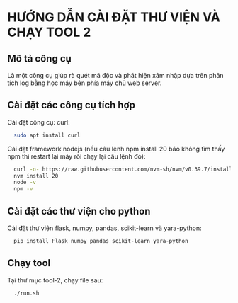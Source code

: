 
# HƯỚNG DẪN CÀI ĐẶT THƯ VIỆN VÀ CHẠY TOOL 2

## Mô tả công cụ
Là một công cụ giúp rà quét mã độc và phát hiện xâm nhập dựa trên phân tích log bằng học máy bên phía máy chủ web server.

## Cài đặt các công cụ tích hợp

Cài đặt công cụ: curl:

```bash
  sudo apt install curl
```

Cài đặt framework nodejs (nếu câu lệnh npm install 20 báo không tìm thấy npm thì restart lại máy rồi chạy lại câu lệnh đó):

```bash
  curl -o- https://raw.githubusercontent.com/nvm-sh/nvm/v0.39.7/install.sh | bash
  nvm install 20
  node -v
  npm -v
```

## Cài đặt các thư viện cho python

Cài đặt thư viện flask, numpy, pandas, scikit-learn và yara-python:

```bash
  pip install Flask numpy pandas scikit-learn yara-python
```

## Chạy tool

Tại thư mục tool-2, chạy file sau:

```bash
  ./run.sh
```
